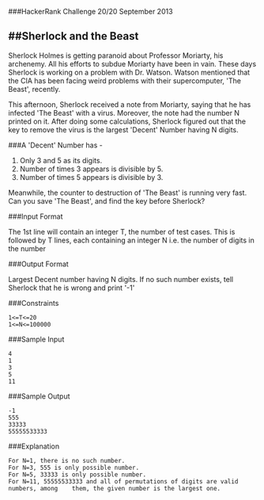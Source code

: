 ###HackerRank Challenge 20/20 September 2013

##Sherlock and the Beast
------------------------

Sherlock Holmes is getting paranoid about Professor Moriarty, his archenemy. All his efforts to subdue Moriarty have been in vain. These days Sherlock is working on a problem with Dr. Watson. Watson mentioned that the CIA has been facing weird problems with their supercomputer, 'The Beast', recently.

This afternoon, Sherlock received a note from Moriarty, saying that he has infected 'The Beast' with a virus. Moreover, the note had the number N printed on it. After doing some calculations, Sherlock figured out that the key to remove the virus is the largest 'Decent' Number having N digits.

###A 'Decent' Number has -

1. Only 3 and 5 as its digits.
2. Number of times 3 appears is divisible by 5.
3. Number of times 5 appears is divisible by 3.

Meanwhile, the counter to destruction of 'The Beast' is running very fast. Can you save 'The Beast', and find the key before Sherlock?

###Input Format

The 1st line will contain an integer T, the number of test cases. This is followed by T lines, each containing an integer N i.e. the number of digits in the number 

###Output Format

Largest Decent number having N digits. If no such number exists, tell Sherlock that he is wrong and print '-1' 

###Constraints

	1<=T<=20
	1<=N<=100000


###Sample Input

	4
	1
	3
	5
	11

###Sample Output

	-1
	555
	33333
	55555533333

###Explanation

	For N=1, there is no such number. 
	For N=3, 555 is only possible number.
	For N=5, 33333 is only possible number.
	For N=11, 55555533333 and all of permutations of digits are valid numbers, among 	them, the given number is the largest one.